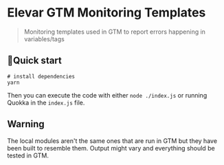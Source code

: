 # Elevar GTM Monitoring Templates

> Monitoring templates used in GTM to report errors happening in variables/tags

## 🚀Quick start

```
# install dependencies
yarn
```

Then you can execute the code with either `node ./index.js` or running Quokka in the `index.js` file.

## Warning

The local modules aren't the same ones that are run in GTM but they have been built to resemble them. Output might vary and everything should be tested in GTM.
